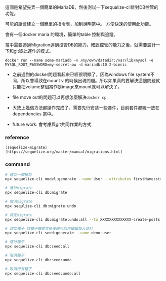 這個是希望先弄一個簡單的MariaDB，然後測試一下sequalize-cli針對DB控管的功能。

可能的話會建立一個簡單的指令表，加到說明當中。
方便快速的使用此功能。

會有一個docker maria 的環境，簡單的table 控制與追蹤。

當中需要透過Migration達到控管DB的能力，確認控管的能力之後，就需要設計一下和git彼此運作的模式。

```docker
docker run --name some-mariadb -v /my/own/datadir:/var/lib/mysql -e MYSQL_ROOT_PASSWORD=my-secret-pw -d mariadb:10.2-bionic
```
* 之前遇到的docker問題看起來已經很明顯了，因為windows file system不同，所以會導致在mount v 的時候出現問題。所以如果真的要解決這個問題就只能把volume整個當作是image來mount就可以解決了。

* file move out的問題可以再想怎麼解決`docker cp`

* 大致上幾個方法都操作完成了，需要先行安裝一些套件，目前套件都統一放在 dependencies 當中。

* future work:
    會考慮與git共同作業的方式

### reference
    (sequelize-migrate)[https://sequelize.org/master/manual/migrations.html]

### command

```bash
# 建立一個模型
npx sequelize-cli model:generate --name User --attributes firstName:string,lastName:string,email:string

# 進行migrate
npx sequelize-cli db:migrate

# 取消migrate
npx sequlize-cli db:migrate:undo

# 特定migrate
npx sequelize-cli db:migrate:undo:all --to XXXXXXXXXXXXXX-create-posts.js

# 建立種子 該種子檔建立後後續可以再編輯加入資料
npx sequelize-cli seed:generate --name demo-user

# 運行種子
npx sequelize-cli db:seed:all

# 取消種子
npx sequelize-cli db:seed:undo

# 取消所有種子
npx sequelize-cli db:seed:undo:all
```
